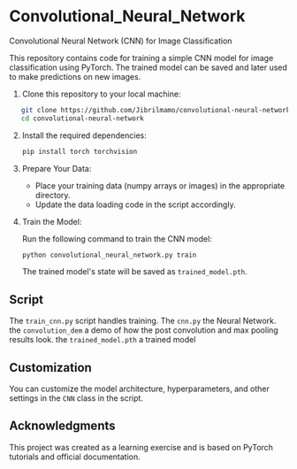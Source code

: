 # Convolutional_Neural_Network


Convolutional Neural Network (CNN) for Image Classification

This repository contains code for training a simple CNN model for image classification using PyTorch. The trained model can be saved and later used to make predictions on new images.


1. Clone this repository to your local machine:


```sh
   git clone https://github.com/Jibrilmamo/convolutional-neural-network.git
   cd convolutional-neural-network
   ```

2. Install the required dependencies:

   ```sh
   pip install torch torchvision
   ```

3. Prepare Your Data:

   - Place your training data (numpy arrays or images) in the appropriate directory.
   - Update the data loading code in the script accordingly.

4. Train the Model:

   Run the following command to train the CNN model:

   ```sh
   python convolutional_neural_network.py train
   ```

   The trained model's state will be saved as `trained_model.pth`.


## Script

The `train_cnn.py` script handles training.
The `cnn.py` the Neural Network.
the `convolution_dem` a demo of how the post convolution and max pooling results look.
the `trained_model.pth` a trained model


## Customization

You can customize the model architecture, hyperparameters, and other settings in the `CNN` class in the script.

## Acknowledgments

This project was created as a learning exercise and is based on PyTorch tutorials and official documentation.
